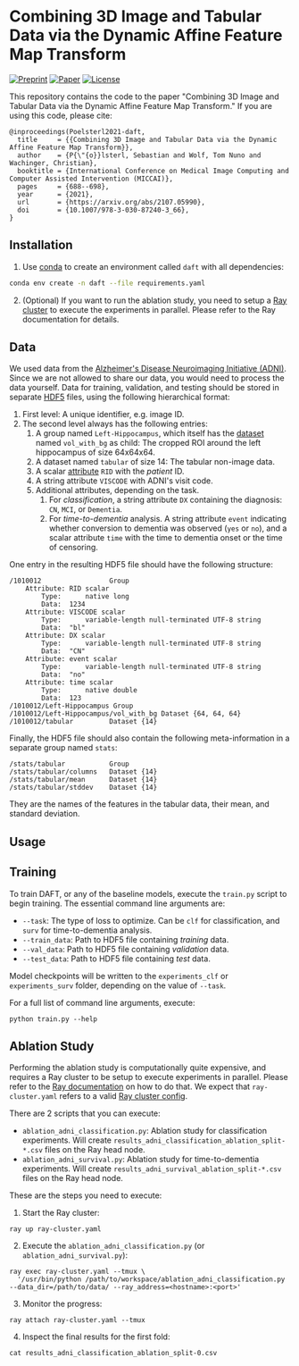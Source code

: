 # Combining 3D Image and Tabular Data via the Dynamic Affine Feature Map Transform

[![Preprint](https://img.shields.io/badge/arXiv-2107.05990-b31b1b)](https://arxiv.org/abs/2107.05990)
[![Paper](https://img.shields.io/static/v1?label=DOI&message=10.1007%2f978-3-030-87240-3_66&color=3a7ebb)](https://dx.doi.org/10.1007/978-3-030-87240-3_66)
[![License](https://img.shields.io/badge/license-GPLv3-blue.svg)](LICENSE)

This repository contains the code to the paper "Combining 3D Image and Tabular Data via the Dynamic Affine Feature Map Transform."
If you are using this code, please cite:

```
@inproceedings(Poelsterl2021-daft,
  title     = {{Combining 3D Image and Tabular Data via the Dynamic Affine Feature Map Transform}},
  author    = {P{\"{o}}lsterl, Sebastian and Wolf, Tom Nuno and Wachinger, Christian},
  booktitle = {International Conference on Medical Image Computing and Computer Assisted Intervention (MICCAI)},
  pages     = {688--698},
  year      = {2021},
  url       = {https://arxiv.org/abs/2107.05990},
  doi       = {10.1007/978-3-030-87240-3_66},
}
```

## Installation

1. Use [conda](https://conda.io/miniconda.html) to create an environment called `daft` with all dependencies:

```bash
conda env create -n daft --file requirements.yaml
```

2. (Optional) If you want to run the ablation study, you need to setup a
[Ray cluster](https://docs.ray.io/en/releases-1.1.0/cluster/index.html) to execute the
experiments in parallel. Please refer to the Ray documentation for details.

## Data

We used data from the [Alzheimer's Disease Neuroimaging Initiative (ADNI)](http://adni.loni.usc.edu/).
Since we are not allowed to share our data, you would need to process the data yourself.
Data for training, validation, and testing should be stored in separate
[HDF5](https://en.wikipedia.org/wiki/Hierarchical_Data_Format) files,
using the following hierarchical format:

1. First level: A unique identifier, e.g. image ID.
2. The second level always has the following entries:
    1. A group named `Left-Hippocampus`, which itself has the
       [dataset](https://docs.h5py.org/en/stable/high/dataset.html) named `vol_with_bg` as child:
       The cropped ROI around the left hippocampus of size 64x64x64.
    2. A dataset named `tabular` of size 14:
       The tabular non-image data.
    3. A scalar [attribute](https://docs.h5py.org/en/stable/high/attr.html) `RID` with the *patient* ID.
    4. A string attribute `VISCODE` with ADNI's visit code.
    5. Additional attributes, depending on the task.
        1. For *classification*, a string attribute `DX` containing the diagnosis:
           `CN`, `MCI`, or `Dementia`.
        2. For *time-to-dementia* analysis.
           A string attribute `event` indicating whether conversion to dementia
           was observed (`yes` or `no`), and a scalar attribute `time` with
           the time to dementia onset or the time of censoring.

One entry in the resulting HDF5 file should have the following structure:
```
/1010012                 Group
    Attribute: RID scalar
        Type:      native long
        Data:  1234
    Attribute: VISCODE scalar
        Type:      variable-length null-terminated UTF-8 string
        Data:  "bl"
    Attribute: DX scalar
        Type:      variable-length null-terminated UTF-8 string
        Data:  "CN"
    Attribute: event scalar
        Type:      variable-length null-terminated UTF-8 string
        Data:  "no"
    Attribute: time scalar
        Type:      native double
        Data:  123
/1010012/Left-Hippocampus Group
/1010012/Left-Hippocampus/vol_with_bg Dataset {64, 64, 64}
/1010012/tabular         Dataset {14}
```

Finally, the HDF5 file should also contain the following meta-information
in a separate group named `stats`:

```
/stats/tabular           Group
/stats/tabular/columns   Dataset {14}
/stats/tabular/mean      Dataset {14}
/stats/tabular/stddev    Dataset {14}
```

They are the names of the features in the tabular data,
their mean, and standard deviation.


## Usage

## Training

To train DAFT, or any of the baseline models, execute the `train.py` script to begin training.
The essential command line arguments are:

  - `--task`: The type of loss to optimize. Can be `clf` for classification, and `surv` for time-to-dementia analysis.
  - `--train_data`: Path to HDF5 file containing *training* data.
  - `--val_data`: Path to HDF5 file containing *validation* data.
  - `--test_data`: Path to HDF5 file containing *test* data.

Model checkpoints will be written to the `experiments_clf` or `experiments_surv` folder,
depending on the value of `--task`.

For a full list of command line arguments, execute:
```
python train.py --help
```

## Ablation Study

Performing the ablation study
is computationally quite expensive, and requires a Ray cluster to be setup
to execute experiments in parallel.
Please refer to the [Ray documentation](https://docs.ray.io/en/releases-1.1.0/cluster/index.html)
on how to do that.
We expect that `ray-cluster.yaml` refers to a valid
[Ray cluster config](https://docs.ray.io/en/releases-1.1.0/cluster/cloud.html).

There are 2 scripts that you can execute:
  - `ablation_adni_classification.py`: Ablation study for classification experiments.
    Will create `results_adni_classification_ablation_split-*.csv` files on the Ray head node.
  - `ablation_adni_survival.py`: Ablation study for time-to-dementia experiments.
    Will create `results_adni_survival_ablation_split-*.csv` files on the Ray head node.

These are the steps you need to execute:

1. Start the Ray cluster:
```
ray up ray-cluster.yaml
```

2. Execute the `ablation_adni_classification.py` (or `ablation_adni_survival.py`):
```
ray exec ray-cluster.yaml --tmux \
  '/usr/bin/python /path/to/workspace/ablation_adni_classification.py --data_dir=/path/to/data/ --ray_address=<hostname>:<port>'
```

3. Monitor the progress:
```
ray attach ray-cluster.yaml --tmux
```

4. Inspect the final results for the first fold:
```
cat results_adni_classification_ablation_split-0.csv
```
